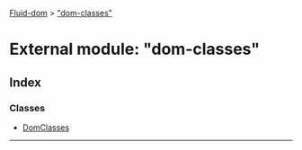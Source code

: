 [Fluid-dom](../README.md) > ["dom-classes"](../modules/_dom_classes_.md)

# External module: "dom-classes"

## Index

### Classes

* [DomClasses](../classes/_dom_classes_.domclasses.md)

---

